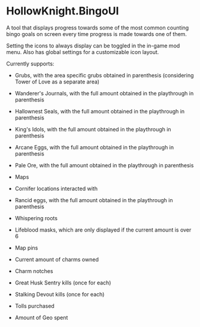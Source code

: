 # HollowKnight.BingoUI

A tool that displays progress towards some of the most common counting bingo goals on screen every time progress is made towards one of them.

Setting the icons to always display can be toggled in the in-game mod menu. Also has global settings for a customizable icon layout.

Currently supports:

- Grubs, with the area specific grubs obtained in parenthesis (considering Tower of Love as a separate area)

- Wanderer's Journals, with the full amount obtained in the playthrough in parenthesis

- Hallownest Seals, with the full amount obtained in the playthrough in parenthesis

- King's Idols, with the full amount obtained in the playthrough in parenthesis

- Arcane Eggs, with the full amount obtained in the playthrough in parenthesis

- Pale Ore, with the full amount obtained in the playthrough in parenthesis

- Maps

- Cornifer locations interacted with

- Rancid eggs, with the full amount obtained in the playthrough in parenthesis

- Whispering roots

- Lifeblood masks, which are only displayed if the current amount is over 6

- Map pins

- Current amount of charms owned

- Charm notches

- Great Husk Sentry kills (once for each)

- Stalking Devout kills (once for each)

- Tolls purchased

- Amount of Geo spent
